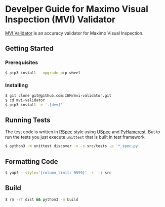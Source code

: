 # Develper Guide for Maximo Visual Inspection (MVI) Validator



[MVI Validator](https://github.com/IBM/mvi-validator) is an accuracy validator for Maximo Visual Inspection.



## Getting Started



### Prerequisites

```sh
$ pip3 install --upgrade pip wheel
```



### Installing

```sh
$ git clone git@github.com:IBM/mvi-validator.git
$ cd mvi-validator
$ pip3 install -e '.[dev]'
```



## Running Tests

The test code is written in [RSpec](https://rspec.info) style using [USpec](https://github.com/MountainField/uspec) and [PyHamcrest](https://github.com/hamcrest/PyHamcrest). But to run the tests you just execute `unittest`  that is built in test framework

```sh
$ python3 -m unittest discover -v -s src/tests -p '*_spec.py'
```



## Formatting Code

```sh
$ yapf --style='{column_limit: 9999}' -r  -i src 
```



## Build

```sh
$ rm -rf dist && python3 -m build
```

